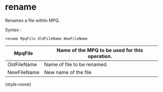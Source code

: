 # rename

<snippet id="main">

Renames a file within MPQ.

Syntax
:
```
rename MpqFile OldFileName NewFileName
```

| MpqFile     | Name of the MPQ to be used for this operation. |
|-------------|------------------------------------------------|
| OldFileName | Name of file to be renamed.                    |
| NewFileName | New name of the file                           |
{style=none}

</snippet>